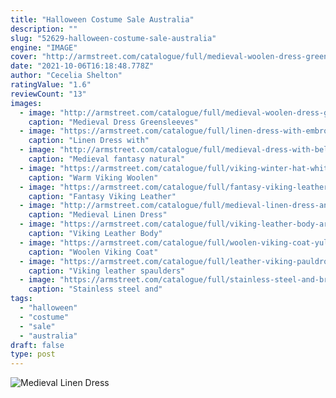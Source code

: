 ```yaml
---
title: "Halloween Costume Sale Australia"
description: ""
slug: "52629-halloween-costume-sale-australia"
engine: "IMAGE"
cover: "http://armstreet.com/catalogue/full/medieval-woolen-dress-green-sleeves-5.jpg"
date: "2021-10-06T16:18:48.778Z"
author: "Cecelia Shelton"
ratingValue: "1.6"
reviewCount: "13"
images:
  - image: "http://armstreet.com/catalogue/full/medieval-woolen-dress-green-sleeves-5.jpg"
    caption: "Medieval Dress Greensleeves"
  - image: "https://armstreet.com/catalogue/full/linen-dress-with-embroidered-sleeves-fairy-tale-3.jpg"
    caption: "Linen Dress with"
  - image: "http://armstreet.com/catalogue/full/medieval-dress-with-belt-forest-princess-1.jpg"
    caption: "Medieval fantasy natural"
  - image: "https://armstreet.com/catalogue/full/viking-winter-hat-white-with-embroidery.jpg"
    caption: "Warm Viking Woolen"
  - image: "https://armstreet.com/catalogue/full/fantasy-viking-leather-armor-olegg-the-mercenary-8.jpg"
    caption: "Fantasy Viking Leather"
  - image: "http://armstreet.com/catalogue/full/medieval-linen-dress-and-suede-bodice-lady-of-the-lake-4.jpg"
    caption: "Medieval Linen Dress"
  - image: "https://armstreet.com/catalogue/full/viking-leather-body-armor-old-gods-4.jpg"
    caption: "Viking Leather Body"
  - image: "https://armstreet.com/catalogue/full/woolen-viking-coat-yule-edition-4.jpg"
    caption: "Woolen Viking Coat"
  - image: "https://armstreet.com/catalogue/full/leather-viking-pauldrons-shieldmaiden-2.jpg"
    caption: "Viking leather spaulders"
  - image: "https://armstreet.com/catalogue/full/stainless-steel-and-brass-coolus-roman-helmet-cassius-6.jpg"
    caption: "Stainless steel and"
tags:
  - "halloween"
  - "costume"
  - "sale"
  - "australia"
draft: false
type: post
---
```



![Medieval Linen Dress](http://armstreet.com/catalogue/full/medieval-linen-dress-and-suede-bodice-lady-of-the-lake-4.jpg "Medieval Linen Dress")


<!--inArticleAds-->

<!--galleryOne-->


<!--inArticleAds-->

<!--galleryTwo-->


<!--galleryThree-->

